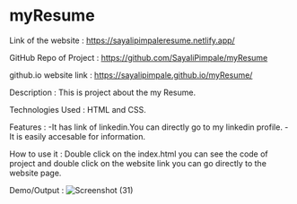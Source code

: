 # myResume

Link of the website : https://sayalipimpaleresume.netlify.app/

GitHub Repo of Project : https://github.com/SayaliPimpale/myResume

github.io website link : https://sayalipimpale.github.io/myResume/

Description : This is project about the my Resume.

Technologies Used : HTML and CSS.

Features : -It has link of linkedin.You can directly go to my linkedin profile.
           -It is easily accesable for information.

How to use it : Double click on the index.html you can see the code of project and double click on the website link you can go directly to the website page.

Demo/Output : ![Screenshot (31)](https://user-images.githubusercontent.com/90415438/132874951-26fdd0bc-259b-417b-b37c-f7d89cd8d671.png)

